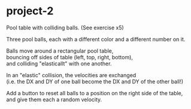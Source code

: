# project-2
Pool table with colliding balls.  (See exercise x5)

Three pool balls, each with a different color and a different number on it.  

Balls move around a rectangular pool table,  
bouncing off sides of table (left, top, right, bottom),  
and colliding "elasticallt" with one another.

In an "elastic" collision, the velocities are exchanged  
(i.e. the DX and DY of one ball become the DX and DY of the other ball!)  

Add a button to reset all balls to a position on the right side of the table,  
and give them each a random velocity.



